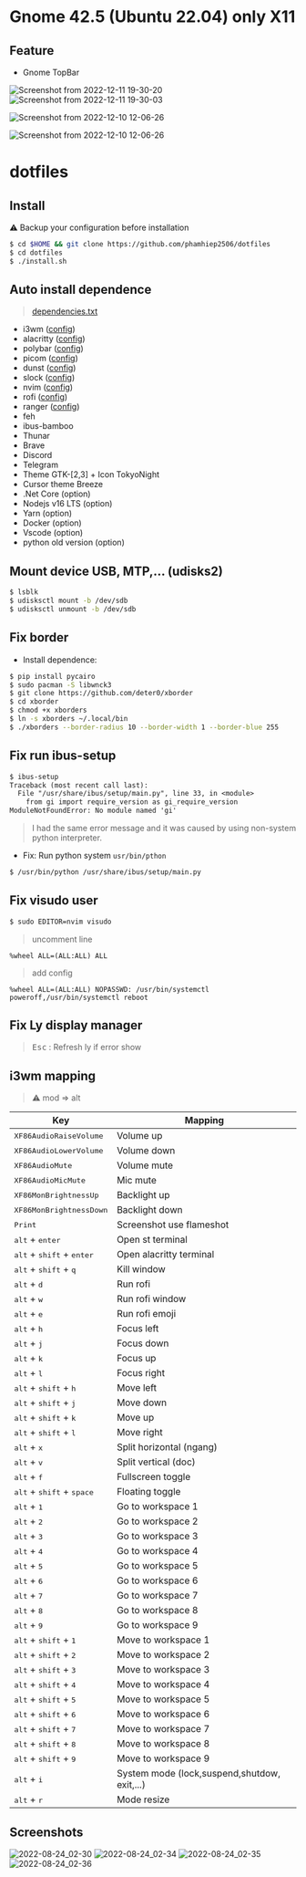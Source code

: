 # Gnome 42.5 (Ubuntu 22.04) only X11

## Feature
- Gnome TopBar


<!-- ## Screenshots
> [Preview](https://raw.githubusercontent.com/phamhiep2506/dotfiles/master/preview.png) -->

![Screenshot from 2022-12-11 19-30-20](https://github.com/khanh1507/k-vim/blob/main/screenshort/1.png)
![Screenshot from 2022-12-11 19-30-03](https://github.com/khanh1507/k-vim/blob/main/screenshort/2.png)

![Screenshot from 2022-12-10 12-06-26](https://github.com/khanh1507/k-vim/blob/main/screenshort/3.png)

![Screenshot from 2022-12-10 12-06-26](https://github.com/khanh1507/k-vim/blob/main/screenshort/4.png)


# dotfiles

## Install
:warning: Backup your configuration before installation

```bash
$ cd $HOME && git clone https://github.com/phamhiep2506/dotfiles
$ cd dotfiles
$ ./install.sh
```

## Auto install dependence
> [dependencies.txt](https://github.com/phamhiep2506/dotfiles/blob/master/dependencies.txt)
- i3wm ([config](https://github.com/phamhiep2506/dotfiles/tree/master/.config/i3))
- alacritty ([config](https://github.com/phamhiep2506/dotfiles/tree/master/.config/alacritty))
- polybar ([config](https://github.com/phamhiep2506/dotfiles/tree/master/.config/polybar))
- picom ([config](https://github.com/phamhiep2506/dotfiles/tree/master/.config/picom))
- dunst ([config](https://github.com/phamhiep2506/dotfiles/tree/master/.config/dunst))
- slock ([config](https://github.com/phamhiep2506/dotfiles/tree/master/slock))
- nvim ([config](https://github.com/phamhiep2506/dotfiles/tree/master/.config/nvim))
- rofi ([config](https://github.com/phamhiep2506/dotfiles/tree/master/.config/rofi))
- ranger ([config](https://github.com/phamhiep2506/dotfiles/tree/master/.config/ranger))
- feh
- ibus-bamboo
- Thunar
- Brave
- Discord
- Telegram
- Theme GTK-[2,3] + Icon TokyoNight
- Cursor theme Breeze
- .Net Core (option)
- Nodejs v16 LTS (option)
- Yarn (option)
- Docker (option)
- Vscode (option)
- python old version (option)

## Mount device USB, MTP,... (udisks2)
```bash
$ lsblk
$ udisksctl mount -b /dev/sdb
$ udisksctl unmount -b /dev/sdb
```

## Fix border
- Install dependence:
```bash
$ pip install pycairo
$ sudo pacman -S libwnck3
$ git clone https://github.com/deter0/xborder
$ cd xborder
$ chmod +x xborders
$ ln -s xborders ~/.local/bin
$ ./xborders --border-radius 10 --border-width 1 --border-blue 255
```

## Fix run ibus-setup
```txt
$ ibus-setup
Traceback (most recent call last):
  File "/usr/share/ibus/setup/main.py", line 33, in <module>
    from gi import require_version as gi_require_version
ModuleNotFoundError: No module named 'gi'
```
> I had the same error message and it was caused by using non-system python interpreter.

- Fix: Run python system `usr/bin/pthon`
```bash
$ /usr/bin/python /usr/share/ibus/setup/main.py
```

## Fix visudo user
```bash
$ sudo EDITOR=nvim visudo
```
> uncomment line
```config
%wheel ALL=(ALL:ALL) ALL
```
> add config
```config
%wheel ALL=(ALL:ALL) NOPASSWD: /usr/bin/systemctl poweroff,/usr/bin/systemctl reboot
```

## Fix Ly display manager
> <kbd>Esc</kbd> : Refresh ly if error show

## i3wm mapping

> :warning: mod => alt

| Key                                                  | Mapping                  |
| ---                                                  | ---                      |
| <kbd>XF86AudioRaiseVolume</kbd>                      | Volume up                |
| <kbd>XF86AudioLowerVolume</kbd>                      | Volume down              |
| <kbd>XF86AudioMute</kbd>                             | Volume mute              |
| <kbd>XF86AudioMicMute</kbd>                          | Mic mute                 |
| <kbd>XF86MonBrightnessUp</kbd>                       | Backlight up             |
| <kbd>XF86MonBrightnessDown</kbd>                     | Backlight down           |
| <kbd>Print</kbd>                                     | Screenshot use flameshot |
| <kbd>alt</kbd> + <kbd>enter</kbd>                    | Open st terminal         |
| <kbd>alt</kbd> + <kbd>shift</kbd> + <kbd>enter</kbd> | Open alacritty terminal  |
| <kbd>alt</kbd> + <kbd>shift</kbd> + <kbd>q</kbd>     | Kill window              |
| <kbd>alt</kbd> + <kbd>d</kbd>                        | Run rofi                 |
| <kbd>alt</kbd> + <kbd>w</kbd>                        | Run rofi window          |
| <kbd>alt</kbd> + <kbd>e</kbd>                        | Run rofi emoji           |
| <kbd>alt</kbd> + <kbd>h</kbd>                        | Focus left               |
| <kbd>alt</kbd> + <kbd>j</kbd>                        | Focus down               |
| <kbd>alt</kbd> + <kbd>k</kbd>                        | Focus up                 |
| <kbd>alt</kbd> + <kbd>l</kbd>                        | Focus right              |
| <kbd>alt</kbd> + <kbd>shift</kbd> + <kbd>h</kbd>     | Move left                |
| <kbd>alt</kbd> + <kbd>shift</kbd> + <kbd>j</kbd>     | Move down                |
| <kbd>alt</kbd> + <kbd>shift</kbd> + <kbd>k</kbd>     | Move up                  |
| <kbd>alt</kbd> + <kbd>shift</kbd> + <kbd>l</kbd>     | Move right               |
| <kbd>alt</kbd> + <kbd>x</kbd>                        | Split horizontal (ngang) |
| <kbd>alt</kbd> + <kbd>v</kbd>                        | Split vertical (doc)     |
| <kbd>alt</kbd> + <kbd>f</kbd>                        | Fullscreen toggle        |
| <kbd>alt</kbd> + <kbd>shift</kbd> + <kbd>space</kbd> | Floating toggle          |
| <kbd>alt</kbd> + <kbd>1</kbd>                        | Go to workspace 1        |
| <kbd>alt</kbd> + <kbd>2</kbd>                        | Go to workspace 2        |
| <kbd>alt</kbd> + <kbd>3</kbd>                        | Go to workspace 3        |
| <kbd>alt</kbd> + <kbd>4</kbd>                        | Go to workspace 4        |
| <kbd>alt</kbd> + <kbd>5</kbd>                        | Go to workspace 5        |
| <kbd>alt</kbd> + <kbd>6</kbd>                        | Go to workspace 6        |
| <kbd>alt</kbd> + <kbd>7</kbd>                        | Go to workspace 7        |
| <kbd>alt</kbd> + <kbd>8</kbd>                        | Go to workspace 8        |
| <kbd>alt</kbd> + <kbd>9</kbd>                        | Go to workspace 9        |
| <kbd>alt</kbd> + <kbd>shift</kbd> + <kbd>1</kbd>     | Move to workspace 1      |
| <kbd>alt</kbd> + <kbd>shift</kbd> + <kbd>2</kbd>     | Move to workspace 2      |
| <kbd>alt</kbd> + <kbd>shift</kbd> + <kbd>3</kbd>     | Move to workspace 3      |
| <kbd>alt</kbd> + <kbd>shift</kbd> + <kbd>4</kbd>     | Move to workspace 4      |
| <kbd>alt</kbd> + <kbd>shift</kbd> + <kbd>5</kbd>     | Move to workspace 5      |
| <kbd>alt</kbd> + <kbd>shift</kbd> + <kbd>6</kbd>     | Move to workspace 6      |
| <kbd>alt</kbd> + <kbd>shift</kbd> + <kbd>7</kbd>     | Move to workspace 7      |
| <kbd>alt</kbd> + <kbd>shift</kbd> + <kbd>8</kbd>     | Move to workspace 8      |
| <kbd>alt</kbd> + <kbd>shift</kbd> + <kbd>9</kbd>     | Move to workspace 9      |
| <kbd>alt</kbd> + <kbd>i</kbd>                        | System mode (lock,suspend,shutdow, exit,...) |
| <kbd>alt</kbd> + <kbd>r</kbd>                        | Mode resize              |

## Screenshots
![2022-08-24_02-30](https://user-images.githubusercontent.com/64464369/186250868-e335a6ce-158d-408e-8695-5057d2d072a1.png)
![2022-08-24_02-34](https://user-images.githubusercontent.com/64464369/186250895-c7703c0e-69a1-4a84-a01a-3142665adf9f.png)
![2022-08-24_02-35](https://user-images.githubusercontent.com/64464369/186250910-54a75794-739a-4b14-a355-76061cd51a76.png)
![2022-08-24_02-36](https://user-images.githubusercontent.com/64464369/186250930-964beaff-0145-4d65-9369-db61b58e07a7.png)
